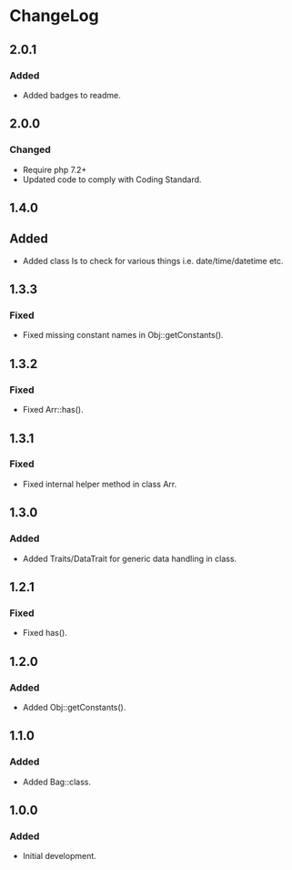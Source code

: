 # ChangeLog

## 2.0.1

### Added
- Added badges to readme.

## 2.0.0

### Changed
- Require php 7.2+
- Updated code to comply with Coding Standard.

## 1.4.0

## Added
- Added class Is to check for various things i.e. date/time/datetime etc.

## 1.3.3

### Fixed
- Fixed missing constant names in Obj::getConstants().

## 1.3.2

### Fixed
- Fixed Arr::has().

## 1.3.1

### Fixed
- Fixed internal helper method in class Arr.

## 1.3.0

### Added
- Added Traits/DataTrait for generic data handling in class.

## 1.2.1

### Fixed
- Fixed has().

## 1.2.0

### Added
- Added Obj::getConstants().


## 1.1.0

### Added
- Added Bag::class.


## 1.0.0

### Added
- Initial development.
